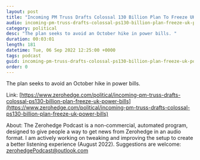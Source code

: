 ```yaml
---
layout: post
title: "Incoming PM Truss Drafts Colossal 130 Billion Plan To Freeze UK Power Bills"
audio: incoming-pm-truss-drafts-colossal-ps130-billion-plan-freeze-uk-power-bills-0
category: political
desc: "The plan seeks to avoid an October hike in power bills. "
duration: 00:03:01
length: 181
datetime: Tue, 06 Sep 2022 12:25:00 +0000
tags: podcast
guid: incoming-pm-truss-drafts-colossal-ps130-billion-plan-freeze-uk-power-bills-0
order: 0
---
```

The plan seeks to avoid an October hike in power bills. 

Link: [https://www.zerohedge.com/political/incoming-pm-truss-drafts-colossal-ps130-billion-plan-freeze-uk-power-bills](https://www.zerohedge.com/political/incoming-pm-truss-drafts-colossal-ps130-billion-plan-freeze-uk-power-bills)

About: The Zerohedge Podcast is a non-commercial, automated program, designed to give people a way to get news from Zerohedge in an audio format.  I am actively working on tweaking and improving the setup to create a better listening experience (August 2022).  Suggestions are welcome: [zerohedgePodcast@outlook.com](mailto:zerohedgePodcast@outlook.com)